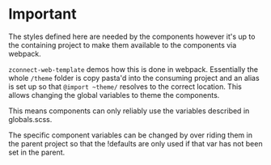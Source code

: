 # Important

The styles defined here are needed by the components however it's up to the containing project to make them available to the components via webpack.

`zconnect-web-template` demos how this is done in webpack. Essentially the whole `/theme` folder is copy pasta'd into the consuming project and an alias is set up so that `@import ~theme/` resolves to the correct location. This allows changing the global variables to theme the components.

This means components can only reliably use the variables described in globals.scss.

The specific component variables can be changed by over riding them in the parent project so that the !defaults are only used if that var has not been set in the parent.
